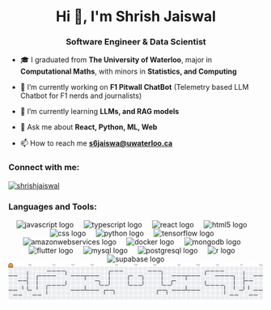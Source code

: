 <h1 align="center">Hi 👋, I'm Shrish Jaiswal</h1>
<h3 align="center">Software Engineer & Data Scientist</h3>

- 🎓 I graduated from **The University of Waterloo**, major in **Computational Maths**, with minors in **Statistics, and Computing**

- 🔭 I’m currently working on **F1 Pitwall ChatBot** (Telemetry based LLM Chatbot for F1 nerds and journalists)

- 🌱 I’m currently learning **LLMs, and RAG models**

- 💬 Ask me about **React, Python, ML, Web**

- 📫 How to reach me **s6jaiswa@uwaterloo.ca**

<h3 align="left">Connect with me:</h3>
<p align="left">
<a href="https://linkedin.com/in/shrishjaiswal" target="blank"><img align="center" src="https://raw.githubusercontent.com/rahuldkjain/github-profile-readme-generator/master/src/images/icons/Social/linked-in-alt.svg" alt="shrishjaiswal" height="30" width="40" /></a>
</p>

<h3 align="left">Languages and Tools:</h3>
<div align="center">
  <img src="https://skillicons.dev/icons?i=js" height="30" alt="javascript logo"  />
  <img width="12" />
  <img src="https://skillicons.dev/icons?i=ts" height="30" alt="typescript logo"  />
  <img width="12" />
  <img src="https://skillicons.dev/icons?i=react" height="30" alt="react logo"  />
  <img width="12" />
  <img src="https://skillicons.dev/icons?i=html" height="30" alt="html5 logo"  />
  <img width="12" />
  <img src="https://skillicons.dev/icons?i=css" height="30" alt="css logo"  />
  <img width="12" />
  <img src="https://skillicons.dev/icons?i=py" height="30" alt="python logo"  />
  <img width="12" />
  <img src="https://skillicons.dev/icons?i=tensorflow" height="30" alt="tensorflow logo"  />
  <img width="12" />
  <img src="https://skillicons.dev/icons?i=aws" height="30" alt="amazonwebservices logo"  />
  <img width="12" />
  <img src="https://skillicons.dev/icons?i=docker" height="30" alt="docker logo"  />
  <img width="12" />
  <img src="https://skillicons.dev/icons?i=mongodb" height="30" alt="mongodb logo"  />
  <img width="12" />
  <img src="https://skillicons.dev/icons?i=flutter" height="30" alt="flutter logo"  />
  <img width="12" />
  <img src="https://skillicons.dev/icons?i=mysql" height="30" alt="mysql logo"  />
  <img width="12" />
  <img src="https://skillicons.dev/icons?i=postgres" height="30" alt="postgresql logo"  />
  <img width="12" />
  <img src="https://skillicons.dev/icons?i=r" height="30" alt="r logo"  />
  <img width="12" />
  <img src="https://skillicons.dev/icons?i=supabase" height="30" alt="supabase logo"  />
</div>

<picture>
    <source media="(prefers-color-scheme: dark)" srcset="https://raw.githubusercontent.com/iShrishJaiswal/iShrishJaiswal/output/pacman-contribution-graph-dark.svg">
    <source media="(prefers-color-scheme: light)" srcset="https://raw.githubusercontent.com/iShrishJaiswal/iShrishJaiswal/output/pacman-contribution-graph.svg">
    <img alt="pacman contribution graph" src="https://raw.githubusercontent.com/iShrishJaiswal/iShrishJaiswal/output/pacman-contribution-graph.svg">
</picture>


<!--
**iShrishJaiswal/iShrishJaiswal** is a ✨ _special_ ✨ repository because its `README.md` (this file) appears on your GitHub profile.

Here are some ideas to get you started:

- 🔭 I’m currently working on ...
- 🌱 I’m currently learning ...
- 👯 I’m looking to collaborate on ...
- 🤔 I’m looking for help with ...
- 💬 Ask me about ...
- 📫 How to reach me: ...
- 😄 Pronouns: ...
- ⚡ Fun fact: ...
-->
